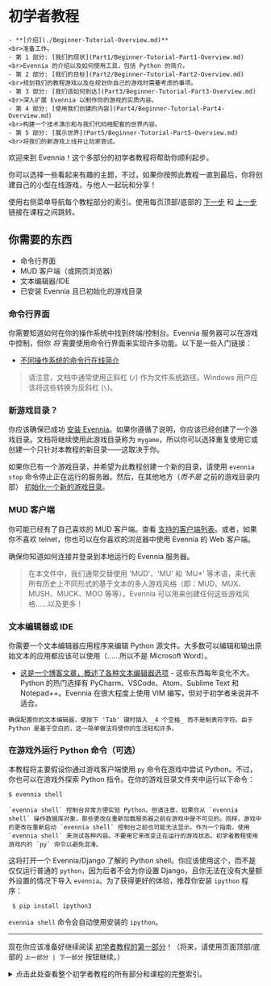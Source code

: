 # 初学者教程

```{sidebar} 初学者教程部分
- **[介绍](./Beginner-Tutorial-Overview.md)**
<br>准备工作。
- 第 1 部分: [我们的现状](Part1/Beginner-Tutorial-Part1-Overview.md)
<br>Evennia 的介绍以及如何使用工具，包括 Python 的简介。
- 第 2 部分: [我们的目标](Part2/Beginner-Tutorial-Part2-Overview.md)
<br>规划我们的教程游戏以及在规划你自己的游戏时需要考虑的事项。
- 第 3 部分: [我们该如何到达](Part3/Beginner-Tutorial-Part3-Overview.md)
<br>深入扩展 Evennia 以制作你的游戏的实质内容。
- 第 4 部分: [使用我们创建的内容](Part4/Beginner-Tutorial-Part4-Overview.md)
<br>构建一个技术演示和与我们代码相配套的世界内容。
- 第 5 部分: [展示世界](Part5/Beginner-Tutorial-Part5-Overview.md)
<br>将我们的新游戏上线并让玩家尝试。
```

欢迎来到 Evennia！这个多部分的初学者教程将帮助你顺利起步。

你可以选择一些看起来有趣的主题，不过，如果你按照此教程一直到最后，你将创建自己的小型在线游戏，与他人一起玩和分享！

使用右侧菜单导航每个教程部分的索引。使用每页顶部/底部的 [下一步](Part1/Beginner-Tutorial-Part1-Overview.md) 和 [上一步](../Howtos-Overview.md) 链接在课程之间跳转。

## 你需要的东西

- 命令行界面
- MUD 客户端（或网页浏览器）
- 文本编辑器/IDE
- 已安装 Evennia 且已初始化的游戏目录

### 命令行界面

你需要知道如何在你的操作系统中找到终端/控制台。Evennia 服务器可以在游戏中控制，但你 _将_ 需要使用命令行界面来实现许多功能。以下是一些入门链接：

- [不同操作系统的命令行在线简介](https://tutorial.djangogirls.org/en/intro_to_command_line/)

> 请注意，文档中通常使用正斜杠 (`/`) 作为文件系统路径。Windows 用户应该将这些转换为反斜杠 (`\`)。

### 新游戏目录？

你应该确保已成功 [安装 Evennia](../../Setup/Installation.md)。如果你遵循了说明，你应该已经创建了一个游戏目录。文档将继续使用此游戏目录称为 `mygame`，所以你可以选择重复使用它或创建一个只针对本教程的新目录——这取决于你。

如果你已有一个游戏目录，并希望为此教程创建一个新的目录，请使用 `evennia stop` 命令停止正在运行的服务器。然后，在其他地方（_而不是_ 之前的游戏目录内部） [初始化一个新的游戏目录](../../Setup/Installation.md#初始化新游戏)。

### MUD 客户端

你可能已经有了自己喜欢的 MUD 客户端。查看 [支持的客户端列表](../../Setup/Client-Support-Grid.md)。或者，如果你不喜欢 telnet，你也可以在你喜欢的浏览器中使用 Evennia 的 Web 客户端。

确保你知道如何连接并登录到本地运行的 Evennia 服务器。

> 在本文件中，我们通常交替使用 'MUD'、'MU' 和 'MU*' 等术语，来代表所有历史上不同形式的基于文本的多人游戏风格（即：MUD、MUX、MUSH、MUCK、MOO 等等）。Evennia 可以用来创建任何这些游戏风格……以及更多！

### 文本编辑器或 IDE

你需要一个文本编辑器应用程序来编辑 Python 源文件。大多数可以编辑和输出原始文本的应用都应该可以使用（……所以不是 Microsoft Word）。

- [这是一个博客文章，概述了各种文本编辑器选项](https://www.elegantthemes.com/blog/resources/best-code-editors) - 这些东西每年变化不大。Python 的热门选择有 PyCharm、VSCode、Atom、Sublime Text 和 Notepad++。Evennia 在很大程度上使用 VIM 编写，但对于初学者来说并不适合。

```{important} 使用空格，而不是制表符< br/>
确保配置你的文本编辑器，使按下 'Tab' 键时插入 _4 个空格_ 而不是制表符字符。由于 Python 是基于空白的，这一简单做法将使你的生活轻松许多。
```

### 在游戏外运行 Python 命令（可选）

本教程将主要假设你通过游戏客户端使用 `py` 命令在游戏中尝试 Python。不过，你也可以在游戏外探索 Python 指令。在你的游戏目录文件夹中运行以下命令：

    $ evennia shell 

```{sidebar}
`evennia shell` 控制台非常方便实验 Python。但请注意，如果你从 `evennia shell` 操作数据库对象，那些更改在重新加载服务器之前在游戏中是不可见的。同样，游戏中的更改在重新启动 `evennia shell` 控制台之前也可能无法显示。作为一个指南，使用 `evennia shell` 来测试各种内容。不要用它来改变正在运行的游戏状态。初学者教程使用游戏内的 `py` 命令以避免混淆。
```
这将打开一个 Evennia/Django 了解的 Python shell。你应该使用这个，而不是仅仅运行普通的 `python`，因为后者不会为你设置 Django，且你无法在没有大量额外设置的情况下导入 `evennia`。为了获得更好的体验，推荐你安装 `ipython` 程序：

     $ pip install ipython3

`evennia shell` 命令会自动使用安装的 `ipython`。 

---

现在你应该准备好继续阅读 [初学者教程的第一部分](Part1/Beginner-Tutorial-Part1-Overview.md)！（将来，请使用页面顶部/底部的 `上一部分 | 下一部分` 按钮继续。）

<details>

<summary>
点击此处查看整个初学者教程的所有部分和课程的完整索引。
</summary>

```{toctree}
Part1/Beginner-Tutorial-Part1-Overview
Part2/Beginner-Tutorial-Part2-Overview
Part3/Beginner-Tutorial-Part3-Overview
Part4/Beginner-Tutorial-Part4-Overview
Part5/Beginner-Tutorial-Part5-Overview
```

</details>
